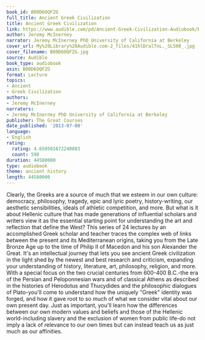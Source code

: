 ```yaml
---
book_id: B00D6OQFZG
full_title: Ancient Greek Civilization
title: Ancient Greek Civilization
link: https://www.audible.com/pd/Ancient-Greek-Civilization-Audiobook/B00D6OQFZG
author: Jeremy McInerney
narrator: Jeremy McInerney PhD University of California at Berkeley
cover_url: My%20Library%20Audible.com-2_files/41hlDralTnL._SL500_.jpg
cover_filename: B00D6OQFZG.jpg
source: Audible
book_type: audiobook
asin: B00D6OQFZG
format: Lecture
topics:
- Ancient
- Greek Civilization
authors:
- Jeremy McInerney
narrators:
- Jeremy McInerney PhD University of California at Berkeley
publisher: The Great Courses
date_published: '2013-07-08'
language:
- English
rating:
  rating: 4.650501672240803
  count: 598
duration: 44580000
type: audiobook
theme: ancient history
length: 44580000
---
```

Clearly, the Greeks are a source of much that we esteem in our own culture: democracy, philosophy, tragedy, epic and lyric poetry, history-writing, our aesthetic sensibilities, ideals of athletic competition, and more. But what is it about Hellenic culture that has made generations of influential scholars and writers view it as the essential starting point for understanding the art and reflection that define the West? This series of 24 lectures by an accomplished Greek scholar and teacher traces the complex web of links between the present and its Mediterranean origins, taking you from the Late Bronze Age up to the time of Philip II of Macedon and his son Alexander the Great. It's an intellectual journey that lets you see ancient Greek civilization in the light shed by the newest and best research and criticism, expanding your understanding of history, literature, art, philosophy, religion, and more.
With a special focus on the two crucial centuries from 600-400 B.C.-the era of the Persian and Peloponnesian wars and of classical Athens as described in the histories of Herodotus and Thucydides and the philosophic dialogues of Plato-you'll come to understand how the uniquely "Greek" identity was forged, and how it gave root to so much of what we consider vital about our own present day. Just as important, you'll learn how the differences between our own modern values and beliefs and those of the Hellenic world-including slavery and the exclusion of women from public life-do not imply a lack of relevance to our own times but can instead teach us as just much as our affinities.

